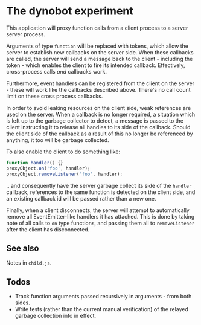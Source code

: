 # The dynobot experiment #

This application will proxy function calls from a client process to a server server process.

Arguments of type `function` will be replaced with tokens, which allow the server to establish new callbacks on the server side. When these callbacks are called, the server will send a message back to the client - including the token - which enables the client to fire its intended callback. Effectively, cross-process calls *and* callbacks work.

Furthermore, event handlers can be registered from the client on the server - these will work like the callbacks described above. There's no call count limit on these cross process callbacks.

In order to avoid leaking resources on the client side, weak references are used on the server. When a callback is no longer required, a situation which is left up to the garbage collector to detect, a message is passed to the client instructing it to release all handles to its side of the callback. Should the client side of the callback as a result of this no longer be referenced by anything, it too will be garbage collected.

To also enable the client to do something like:

```js
function handler() {}
proxyObject.on('foo', handler);
proxyObject.removeListener('foo', handler);
```

.. and consequently have the server garbage collect its side of the `handler` callback, references to the same function is detected on the client side, and an existing callback id will be passed rather than a new one.

Finally, when a client disconnects, the server will attempt to automatically remove all EventEmitter-like handlers it has attached. This is done by taking note of all calls to `on` type functions, and passing them all to `removeListener` after the client has disconnected.

## See also ##

Notes in `child.js`.

## Todos ##

- Track function arguments passed recursively in arguments - from both sides.
- Write tests (rather than the current manual verification) of the relayed garbage collection info in effect.
